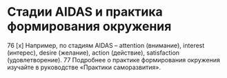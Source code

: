 # Стадии AIDAS и практика формирования окружения

76 [x] Например, по стадиям AIDAS – attention (внимание), interest (интерес), desire (желание), action (действие), satisfaction (удовлетворение).
77 Подробнее о практике формирования окружения изучайте в руководстве «Практики саморазвития».
